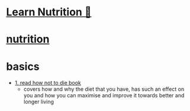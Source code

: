 # [Learn Nutrition 🍏](https://my.mindnode.com/2afNwunht3e7ft6ypefG45Xns7AFzELpDy3EB5xk#164.6,42.1,2)


# [nutrition](https://www.wikiwand.com/en/Nutrition)


# basics


- [1. read how not to die book](https://www.goodreads.com/book/show/25663961-how-not-to-die)
  - covers how and why the diet that you have, has such an effect on you and how you can maximise and improve it towards better and longer living





